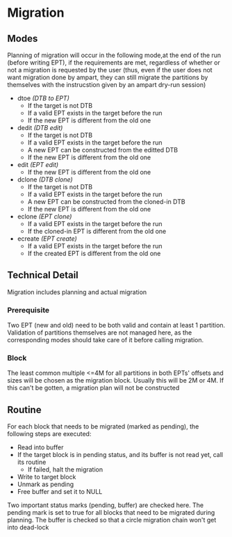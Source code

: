 # Migration

## Modes
Planning of migration will occur in the following mode,at the end of the run (before writing EPT), if the requirements are met, regardless of whether or not a migration is requested by the user (thus, even if the user does not want migration done by ampart, they can still migrate the partitions by themselves with the instrucstion given by an ampart dry-run session)

 - dtoe *(DTB to EPT)*
   - If the target is not DTB
   - If a valid EPT exists in the target before the run
   - If the new EPT is different from the old one
 - dedit *(DTB edit)*
   - If the target is not DTB
   - If a valid EPT exists in the target before the run
   - A new EPT can be constructed from the editted DTB
   - If the new EPT is different from the old one
 - edit *(EPT edit)*
   - If the new EPT is different from the old one
 - dclone *(DTB clone)*
   - If the target is not DTB
   - If a valid EPT exists in the target before the run
   - A new EPT can be constructed from the cloned-in DTB
   - If the new EPT is different from the old one
 - eclone *(EPT clone)*
   - If a valid EPT exists in the target before the run
   - If the cloned-in EPT is different from the old one
 - ecreate *(EPT create)*
   - If a valid EPT exists in the target before the run
   - If the created EPT is different from the old one

## Technical Detail
Migration includes planning and actual migration

### Prerequisite
Two EPT (new and old) need to be both valid and contain at least 1 partition. Validation of partitions themselves are not managed here, as the corresponding modes should take care of it before calling migration.

### Block
The least common multiple <=4M for all partitions in both EPTs' offsets and sizes will be chosen as the migration block. Usually this will be 2M or 4M. If this can't be gotten, a migration plan will not be constructed

## Routine
For each block that needs to be migrated (marked as pending), the following steps are executed:
 - Read into buffer
 - If the target block is in pending status, and its buffer is not read yet, call its routine
   - If failed, halt the migration
 - Write to target block
 - Unmark as pending
 - Free buffer and set it to NULL

Two important status marks (pending, buffer) are checked here. The pending mark is set to true for all blocks that need to be migrated during planning. The buffer is checked so that a circle migration chain won't get into dead-lock
